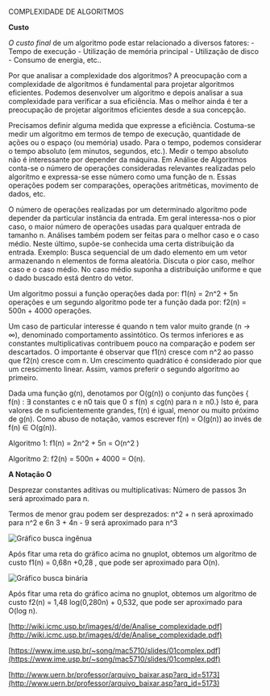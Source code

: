   
  

  
  

COMPLEXIDADE DE ALGORITMOS

  
  

**Custo**

  
  

*O custo final* de um algoritmo pode estar relacionado a diversos fatores: - Tempo de execução - Utilização de memória principal - Utilização de disco - Consumo de energia, etc..

  
  

Por que analisar a complexidade dos algoritmos? A preocupação com a complexidade de algoritmos é fundamental para projetar algoritmos eficientes. Podemos desenvolver um algoritmo e depois analisar a sua complexidade para verificar a sua eficiência. Mas o melhor ainda é ter a preocupação de projetar algoritmos eficientes desde a sua concepção.

  
  

Precisamos definir alguma medida que expresse a eficiência. Costuma-se medir um algoritmo em termos de tempo de execução, quantidade de ações ou o espaço (ou memória) usado. Para o tempo, podemos considerar o tempo absoluto (em minutos, segundos, etc.). Medir o tempo absoluto não é interessante por depender da máquina. Em Análise de Algoritmos conta-se o número de operações consideradas relevantes realizadas pelo algoritmo e expressa-se esse número como uma função de n. Essas operações podem ser comparações, operações aritméticas, movimento de dados, etc.

  
  

O número de operações realizadas por um determinado algoritmo pode depender da particular instância da entrada. Em geral interessa-nos o pior caso, o maior número de operações usadas para qualquer entrada de tamanho n. Análises também podem ser feitas para o melhor caso e o caso médio. Neste último, supõe-se conhecida uma certa distribuição da entrada. Exemplo: Busca sequencial de um dado elemento em um vetor armazenando n elementos de forma aleatória. Discuta o pior caso, melhor caso e o caso médio. No caso médio suponha a distribuição uniforme e que o dado buscado está dentro do vetor.

  
  

Um algoritmo possui a função operações dada por: f1(n) = 2n^2 + 5n operações e um segundo algoritmo pode ter a função dada por: f2(n) = 500n + 4000 operações.

  
  

Um caso de particular interesse é quando n tem valor muito grande (n → ∞), denominado comportamento assintótico. Os termos inferiores e as constantes multiplicativas contribuem pouco na comparação e podem ser descartados. O importante é observar que f1(n) cresce com n^2 ao passo que f2(n) cresce com n. Um crescimento quadrático é considerado pior que um crescimento linear. Assim, vamos preferir o segundo algoritmo ao primeiro.

  
  

Dada uma função g(n), denotamos por O(g(n)) o conjunto das funções { f(n) : ∃ constantes c e n0 tais que 0 ≤ f(n) ≤ cg(n) para n ≥ n0.} Isto é, para valores de n suficientemente grandes, f(n) é igual, menor ou muito próximo de g(n). Como abuso de notação, vamos escrever f(n) = O(g(n)) ao invés de f(n) ∈ O(g(n)).

  
  

Algoritmo 1: f1(n) = 2n^2 + 5n = O(n^2 )

Algoritmo 2: f2(n) = 500n + 4000 = O(n).

  
  

**A Notação O**

  
  

Desprezar constantes aditivas ou multiplicativas: Número de passos 3n será aproximado para n.

  
  

Termos de menor grau podem ser desprezados: n^2 + n será aproximado para n^2 e 6n 3 + 4n - 9 será aproximado para n^3

  
  

![Gráfico busca ingênua](https://kkzwcg.by.files.1drv.com/y4mT5hZRG9MUKG38nBlT4wpVzRGuCbOxdbLJLISGpAeNuDM1vtuA4GTFj4_YJ5TXw3MnHsnLiPZQmE1rIr0h_5A610VleGoT6wXeYelfeeOF23KxJZEjkdWu-nEjF0NOdoe3Ey0a10c6a-EIqOd7j-hRzCbQK0LrcHF0_Pv2VWRGSY-PGZI0wQoyUnVfajGUXJ_ctu-n-KbHQUOxqKdjLLiWA?width=1476&height=1017&cropmode=none)

Após fitar uma reta do gráfico acima no gnuplot, obtemos um algoritmo de custo f1(n) = 0,68n +0,28 , que pode ser aproximado para O(n).

![Gráfico busca binária](https://j6zwcg.by.files.1drv.com/y4mn2Dc_xsRlakfY647RMptC25HmoVa3aVSo_suj5MJFYwl-_R9JGij6zi4qJWxL0KWVYRDJjDSjhTISHsnTlMEJcGxU68OcQhgeCp0qV9ZW6h-YX8SfNuzwNEn3cEtL1hx7SfWH0nZVAB2frsbz9xYY8K-AwizTB8gGeN8tSJCEYa3Fimn1PIiiJVgPC9HsifbUk9XTGgps5Kdm914z_2vMQ?width=1476&height=1017&cropmode=none)



Após fitar uma reta do gráfico acima no gnuplot, obtemos um algoritmo de custo f2(n) = 1,48 log(0,280n) + 0,532, que pode ser aproximado para O(log n).
  
 

  
  

  
  

[http://wiki.icmc.usp.br/images/d/de/Analise_complexidade.pdf](http://wiki.icmc.usp.br/images/d/de/Analise_complexidade.pdf)

  
  

[https://www.ime.usp.br/~song/mac5710/slides/01complex.pdf](https://www.ime.usp.br/~song/mac5710/slides/01complex.pdf)

  
  

[http://www.uern.br/professor/arquivo_baixar.asp?arq_id=5173](http://www.uern.br/professor/arquivo_baixar.asp?arq_id=5173)

